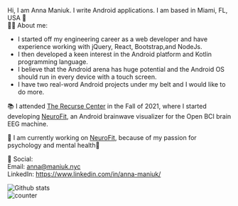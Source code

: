 Hi, I am Anna Maniuk. I write Android applications.  I am based in Miami, FL, USA 🌴<br />
🦹‍♀️ About me:<br />
<ul>
  <li> I started off my engineering career as a web developer and have experience working with jQuery, React, Bootstrap,and NodeJs.</li>
  <li> I then developed a keen interest in the Android platform and Kotlin programming language.</li>
  <li> I believe that the Android arena has huge potential and the Android OS should run in every device with a touch screen. </li>
  <li> I have two real-word Android projects under my belt and I would like to do more. </li>
</ul>

📚 I attended [The Recurse Center](https://www.recurse.com/) in the Fall of 2021, where I  started developing [NeuroFit](https://github.com/saintmarina/alpha_training), an Android brainwave visualizer for the Open BCI brain EEG machine.<br />

🔨 I am currently working on [NeuroFit](https://github.com/saintmarina/alpha_training), because of my passion for psychology and mental health🧠<br />

🤝 Social:<br />
Email: anna@maniuk.nyc<br />
LinkedIn: https://www.linkedin.com/in/anna-maniuk/

![Github stats](https://github-readme-stats.vercel.app/api?username=saintmarina)<br />
![counter](https://enkfvzifjhuftti.m.pipedream.net)
